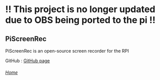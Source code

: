# !! This project is no longer updated due to OBS being ported to the pi !!

## PiScreenRec
PiScreenRec is an open-source screen recorder for the RPI

GitHub : [GitHub page](https://github.com/EnergitCZ/PiScreenRec)

###### [Home](https://energitcz.github.io) 
